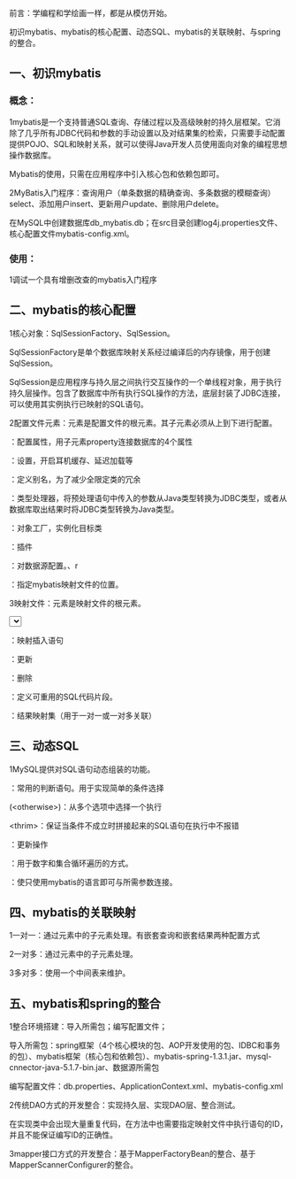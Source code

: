 前言：学编程和学绘画一样，都是从模仿开始。

初识mybatis、mybatis的核心配置、动态SQL、mybatis的关联映射、与spring的整合。



## 一、初识mybatis

### 概念：

1mybatis是一个支持普通SQL查询、存储过程以及高级映射的持久层框架。它消除了几乎所有JDBC代码和参数的手动设置以及对结果集的检索，只需要手动配置提供POJO、SQL和映射关系，就可以使得Java开发人员使用面向对象的编程思想操作数据库。

Mybatis的使用，只需在应用程序中引入核心包和依赖包即可。

2MyBatis入门程序：查询用户（单条数据的精确查询、多条数据的模糊查询）select、添加用户insert、更新用户update、删除用户delete。

在MySQL中创建数据库db_mybatis.db；在src目录创建log4j.properties文件、核心配置文件mybatis-config.xml。



### 使用：

1调试一个具有增删改查的mybatis入门程序



## 二、mybatis的核心配置

1核心对象：SqlSessionFactory、SqlSession。

SqlSessionFactory是单个数据库映射关系经过编译后的内存镜像，用于创建SqlSession。

SqlSession是应用程序与持久层之间执行交互操作的一个单线程对象，用于执行持久层操作。包含了数据库中所有执行SQL操作的方法，底层封装了JDBC连接，可以使用其实例执行已映射的SQL语句。

2配置文件元素：<configuration>元素是配置文件的根元素。其子元素必须从上到下进行配置。

<properties>：配置属性，用子元素property连接数据库的4个属性

<settings>：设置，开启耳机缓存、延迟加载等

<typeAliases>：定义别名，为了减少全限定类的冗余

<typeHandlers>：类型处理器，将预处理语句中传入的参数从Java类型转换为JDBC类型，或者从数据库取出结果时将JDBC类型转换为Java类型。

<objectFactory>：对象工厂，实例化目标类

<plugins>：插件

<environment>：对数据源配置。<dataSource>、<transactionManage>r

<databaseIdProvider>

<mappers>：指定mybatis映射文件的位置。

3映射文件：<mapper>元素是映射文件的根元素。

<select>：映射查询语句

<insert>：映射插入语句

<update>：更新

<delete>：删除

<sql>：定义可重用的SQL代码片段。

<cache>

<cache-ref>

<resutMap>：结果映射集（用于一对一或一对多关联）



## 三、动态SQL

1MySQL提供对SQL语句动态组装的功能。

<if>：常用的判断语句。用于实现简单的条件选择

<choose>(<when>\<otherwise>)：从多个选项中选择一个执行

<where>\<thrim>：保证当条件不成立时拼接起来的SQL语句在执行中不报错

<set>：更新操作

<foreach>：用于数字和集合循环遍历的方式。

<bind>：使只使用mybatis的语言即可与所需参数连接。



## 四、mybatis的关联映射

1一对一：通过<resultMap>元素中的<association>子元素处理。有嵌套查询和嵌套结果两种配置方式

2一对多：通过<resyltMap>元素中的<collection>子元素处理。

3多对多：使用一个中间表来维护。



## 五、mybatis和spring的整合

1整合环境搭建：导入所需包；编写配置文件；

导入所需包：spring框架（4个核心模块的包、AOP开发使用的包、IDBC和事务的包）、mybatis框架（核心包和依赖包）、mybatis-spring-1.3.1.jar、mysql-cnnector-java-5.1.7-bin.jar、数据源所需包

编写配置文件：db.properties、ApplicationContext.xml、mybatis-config.xml



2传统DAO方式的开发整合：实现持久层、实现DAO层、整合测试。

在实现类中会出现大量重复代码，在方法中也需要指定映射文件中执行语句的ID，并且不能保证编写ID的正确性。



3mapper接口方式的开发整合：基于MapperFactoryBean的整合、基于MapperScannerConfigurer的整合。